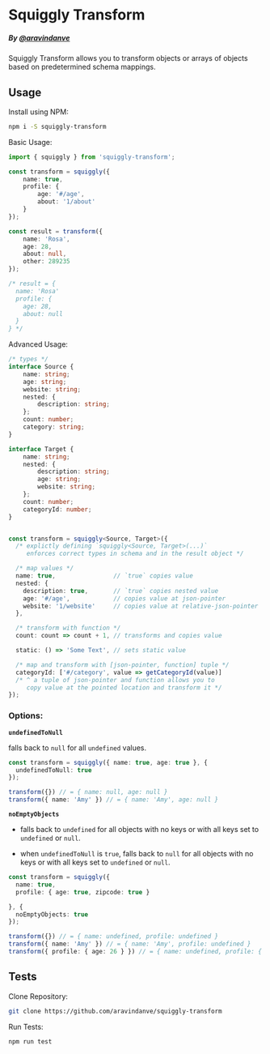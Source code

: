 # Squiggly Transform
##### By [@aravindanve](https://github.com/aravindanve)

Squiggly Transform allows you to transform objects or arrays of objects based on predetermined schema mappings.

## Usage

Install using NPM:
```bash
npm i -S squiggly-transform
```

Basic Usage:
```ts
import { squiggly } from 'squiggly-transform';

const transform = squiggly({
    name: true,
    profile: {
        age: '#/age',
        about: '1/about'
    }
});

const result = transform({
    name: 'Rosa',
    age: 28,
    about: null,
    other: 289235
});

/* result = {
  name: 'Rosa'
  profile: {
    age: 28,
    about: null
  }
} */
```

Advanced Usage:
```ts
/* types */
interface Source {
    name: string;
    age: string;
    website: string;
    nested: {
        description: string;
    };
    count: number;
    category: string;
}

interface Target {
    name: string;
    nested: {
        description: string;
        age: string;
        website: string;
    };
    count: number;
    categoryId: number;
}


const transform = squiggly<Source, Target>({
  /* explictly defining `squiggly<Source, Target>(...)`
     enforces correct types in schema and in the result object */

  /* map values */
  name: true,                // `true` copies value
  nested: {
    description: true,       // `true` copies nested value
    age: '#/age',            // copies value at json-pointer
    website: '1/website'     // copies value at relative-json-pointer
  },

  /* transform with function */
  count: count => count + 1, // transforms and copies value

  static: () => 'Some Text', // sets static value

  /* map and transform with [json-pointer, function] tuple */
  categoryId: ['#/category', value => getCategoryId(value)]
  /* ^ a tuple of json-pointer and function allows you to
     copy value at the pointed location and transform it */
});
```

### Options:

__`undefinedToNull`__

falls back to `null` for all `undefined` values.

```ts
const transform = squiggly({ name: true, age: true }, {
  undefinedToNull: true
});

transform({}) // = { name: null, age: null }
transform({ name: 'Amy' }) // = { name: 'Amy', age: null }

```

__`noEmptyObjects`__

* falls back to `undefined` for all objects with no keys or with all keys set to `undefined` or `null`.

* when `undefinedToNull` is `true`, falls back to `null` for all objects with no keys or with all keys set to `undefined` or `null`.

```ts
const transform = squiggly({
  name: true,
  profile: { age: true, zipcode: true }

}, {
  noEmptyObjects: true
});

transform({}) // = { name: undefined, profile: undefined }
transform({ name: 'Amy' }) // = { name: 'Amy', profile: undefined }
transform({ profile: { age: 26 } }) // = { name: undefined, profile: { age: 26 } }
```

## Tests

Clone Repository:
```bash
git clone https://github.com/aravindanve/squiggly-transform
```

Run Tests:
```bash
npm run test
```
